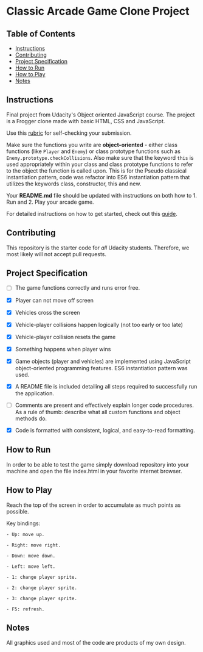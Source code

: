 # Classic Arcade Game Clone Project

## Table of Contents

- [Instructions](#instructions)
- [Contributing](#contributing)
- [Project Specification](#project-specification)
- [How to Run](#how-to-run)
- [How to Play](#how-to-play)
- [Notes](#notes)

## Instructions

Final project from Udacity's Object oriented JavaScript course. The project is a Frogger clone made with basic HTML, CSS and JavaScript.

Use this [rubric](https://review.udacity.com/#!/rubrics/15/view) for self-checking your submission.

Make sure the functions you write are **object-oriented** - either class functions (like `Player` and `Enemy`) or class prototype functions such as `Enemy.prototype.checkCollisions`. Also make sure that the keyword `this` is used appropriately within your class and class prototype functions to refer to the object the function is called upon. This is for the Pseudo classical instantiation pattern, code was refactor into ES6 instantiation pattern that utilizes the keywords class, constructor, this and new. 

Your **README.md** file should be updated with instructions on both how to 1. Run and 2. Play your arcade game.

For detailed instructions on how to get started, check out this [guide](https://docs.google.com/document/d/1v01aScPjSWCCWQLIpFqvg3-vXLH2e8_SZQKC8jNO0Dc/pub?embedded=true).

## Contributing

This repository is the starter code for _all_ Udacity students. Therefore, we most likely will not accept pull requests.

## Project Specification

- [ ] The game functions correctly and runs error free.

- [x] Player can not move off screen

- [x] Vehicles cross the screen

- [x] Vehicle-player collisions happen logically (not too early or too late)

- [x] Vehicle-player collision resets the game

- [x] Something happens when player wins

- [x] Game objects (player and vehicles) are implemented using JavaScript object-oriented programming features. ES6 instantiation pattern was used.

- [x] A README file is included detailing all steps required to successfully run the application.

- [ ] Comments are present and effectively explain longer code procedures. As a rule of thumb: describe what all custom functions and object methods do.

- [x] Code is formatted with consistent, logical, and easy-to-read formatting.

## How to Run

In order to be able to test the game simply download repository into your machine and open the file index.html in your favorite internet browser.

## How to Play

Reach the top of the screen in order to accumulate as much points as possible.

Key bindings:

    - Up: move up.

    - Right: move right.

    - Down: move down.

    - Left: move left.

    - 1: change player sprite.

    - 2: change player sprite.

    - 3: change player sprite.

    - F5: refresh.

## Notes

All graphics used and most of the code are products of my own design.
